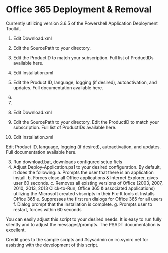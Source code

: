 # Office 365 Deployment & Removal

Currently utilizing version 3.6.5 of the Powershell Application Deployment Toolkit.


1. Edit Download.xml
  1. Edit the SourcePath to your directory.
  2. Edit the ProductID to match your subscription. Full list of ProductIDs available here.
2. Edit Installation.xml
  1. Edit the Product ID, language, logging (if desired), autoactivation, and updates. Full documentation available here.
3. 
  1. 

1. Edit Download.xml
2. Edit the SourcePath to your directory.
Edit the ProductID to match your subscription. Full list of ProductIDs available here.

2. Edit Installation.xml

Edit Product ID, language, logging (if desired), autoactivation, and updates. Full documentation available here.


3. Run download.bat, downloads configured setup fiels
4. Adjust Deploy-Application.ps1 to your desired configuration. By default, it does the following:
	a. Prompts the user that there is an application install.
	b. Forces close all Office applications & Internet Explorer, gives user 60 seconds.
	c. Removes all existing versions of Office (2003, 2007, 2010, 2013, 2013 Click-to-Run, Office 365 & associated applications) utilizing the Microsoft created vbscripts in their Fix-It tools
	d. Installs Office 365
	e. Suppresses the first run dialogs for Office 365 for all users
	f. Dialog prompt that the installation is complete.
	g. Prompts user to restart, forces within 60 seconds

You can easily adjust this script to your desired needs. It is easy to run fully silently and to adjust the messages/prompts. The PSADT documentation is excellent. 

Credit goes to the sample scripts and #sysadmin on irc.synirc.net for assisting with the development of this script.
